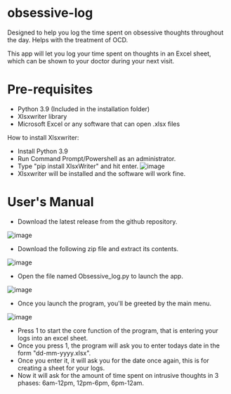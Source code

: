 # obsessive-log
Designed to help you log the time spent on obsessive thoughts throughout the day. Helps with the treatment of OCD.

This app will let you log your time spent on thoughts in an Excel sheet, which can be shown to your doctor during your next visit.

# Pre-requisites

- Python 3.9 (Included in the installation folder)
- Xlsxwriter library 
- Microsoft Excel or any software that can open .xlsx files

How to install Xlsxwriter:

- Install Python 3.9
- Run Command Prompt/Powershell as an administrator.
- Type "pip install XlsxWriter" and hit enter.
![image](https://user-images.githubusercontent.com/88923986/158050792-ca89e59a-ec67-4ae5-8cda-59a8e033e015.png)
- Xlsxwriter will be installed and the software will work fine.

# User's Manual

- Download the latest release from the github repository.

![image](https://user-images.githubusercontent.com/88923986/158050722-fee25b17-8095-4a89-be2b-cac684d6eddf.png)

- Download the following zip file and extract its contents.

![image](https://user-images.githubusercontent.com/88923986/158050730-324e73e0-caa0-4543-985c-4585592225dc.png)

- Open the file named Obsessive_log.py to launch the app.

![image](https://user-images.githubusercontent.com/88923986/158050853-7e9d4ecb-acff-4668-a9d6-3c2390625b51.png)

- Once you launch the program, you'll be greeted by the main menu.

![image](https://user-images.githubusercontent.com/88923986/158050880-82488e3d-83f5-4f8a-bab2-31e07a4c5995.png)

- Press 1 to start the core function of the program, that is entering your logs into an excel sheet.
- Once you press 1, the program will ask you to enter todays date in the form "dd-mm-yyyy.xlsx".
- Once you enter it, it will ask you for the date once again, this is for creating a sheet for your logs.
- Now it will ask for the amount of time spent on intrusive thoughts in 3 phases: 6am-12pm, 12pm-6pm, 6pm-12am.



